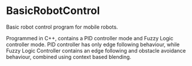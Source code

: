 # BasicRobotControl
Basic robot control program for mobile robots. 

Programmed in C++, contains a PID controller mode and Fuzzy Logic controller mode. PID controller has only edge following behaviour, while Fuzzy Logic Controller contains an edge following and obstacle avoidance behaviour, combined using context based blending.
